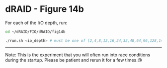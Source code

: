 # dRAID - Figure 14b

For each of the I/O depth, run:
```Bash
cd ~/dRAID/FIO/dRAID/fig14b

./run.sh <io_depth> # must be one of [2,4,8,12,16,24,32,48,64,96,128,144]
```
***
Note: This is the experiment that you will often run into race conditions during the startup. Please be patient and rerun it for a few times.:kissing_heart: